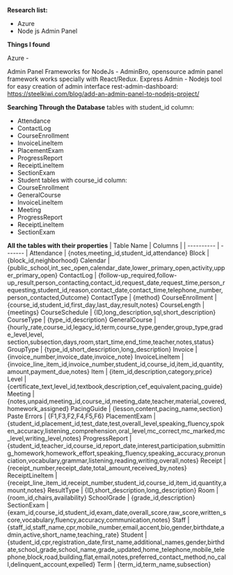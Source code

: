 **Research list:**
- Azure
- Node js Admin Panel 

**Things I found**

Azure - 

Admin Panel Frameworks for NodeJs - AdminBro, opensource admin panel framework works specially with React/Redux. 
Express Admin - Nodejs tool for easy creation of admin interface
rest-admin-dashboard: https://steelkiwi.com/blog/add-an-admin-panel-to-nodejs-project/


**Searching Through the Database**
tables with student_id column:
- Attendance
- ContactLog
- CourseEnrollment
- InvoiceLineItem
- PlacementExam
- ProgressReport
- ReceiptLineItem
- SectionExam
- Student
tables with course_id column:
- CourseEnrollment
- GeneralCourse
- InvoiceLineItem
- Meeting
- ProgressReport
- ReceiptLineItem
- SectionExam

**All the tables with their properties**
| Table Name | Columns |
| ---------- | ------- |
 Attendance       | {notes,meeting_id,student_id,attendance}
 Block            | {block_id,neighborhood}
 Calendar         | {public_school,int_sec_open,calendar_date,lower_primary_open,activity,upper_primary_open}
 ContactLog       | {follow-up_required,follow-up_result,person_contacting,contact_id,request_date,request_time,person_requesting,student_id,reason,contact_date,contact_time,telephone_number,person_contacted,Outcome}
 ContactType      | {method}
 CourseEnrollment | {course_id,student_id,first_day,last_day,result,notes}
 CourseLength     | {meetings}
 CourseSchedule   | {ID,long_description,sql,short_description}
 CourseType       | {type_id,description}
 GeneralCourse    | {hourly_rate,course_id,legacy_id,term,course_type,gender,group_type,grade_level,level,  section,subsection,days,room,start_time,end_time,teacher,notes,status}
 GroupType        | {type_id,short_description,long_description}
 Invoice          | {invoice_number,invoice_date,invoice_note}
 InvoiceLineItem  | {invoice_line_item_id,invoice_number,student_id,course_id,item_id,quantity,amount,payment_due,notes} Item             | {item_id,description,category,price}
 Level            | {certificate_text,level_id,textbook,description,cef_equivalent,pacing_guide}
 Meeting          | {notes,unpaid,meeting_id,course_id,meeting_date,teacher,material_covered,homework_assigned}
 PacingGuide      | {lesson,content,pacing_name,section}
 Paste Errors     | {F1,F3,F2,F4,F5,F6}
 PlacementExam    | {student_id,placement_id,test_date,test,overall_level,speaking_fluency,spoken_accuracy,listening_comprehension,oral_level,mc_correct,mc_marked,mc_level,writing_level,notes}
 ProgressReport   | {student_id,teacher_id,course_id,report_date,interest,participation,submitting_homework,homework_effort,speaking_fluency,speaking_accuracy,pronunciation,vocabulary,grammar,listening,reading,writing,overall,notes}
 Receipt          | {receipt_number,receipt_date,total_amount,received_by,notes}
 ReceiptLineItem  | {receipt_line_item_id,receipt_number,student_id,course_id,item_id,quantity,amount,notes}
 ResultType       | {ID,short_description,long_description}
 Room             | {room_id,chairs,availability}
 SchoolGrade      | {grade_id,description}
 SectionExam      | {exam_id,course_id,student_id,exam_date,overall_score,raw_score,written_score,vocabulary,fluency,accuracy,communication,notes}
 Staff            | {staff_id,staff_name,cpr,mobile_number,email,accent,bio,gender,birthdate,admin,active,short_name,teaching_rate}
 Student          | {student_id,cpr,registration_date,first_name,additional_names,gender,birthdate,school_grade,school_name,grade_updated,home_telephone,mobile_telephone,block,road,building,flat,email,notes,preferred_contact_method,no_call,delinquent_account,expelled}
 Term             | {term_id,term_name,subsection}
